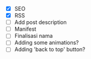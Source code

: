 - [x] SEO
- [x] RSS
- [ ] Add post description
- [ ] Manifest
- [ ] Finalisasi nama
- [ ] Adding some animations?
- [ ] Adding 'back to top' button?

